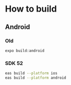 # How to build

## Android
### Old
```bash
expo build:android
```

### SDK 52
```bash
eas build --platform ios
eas build --platform android
```
